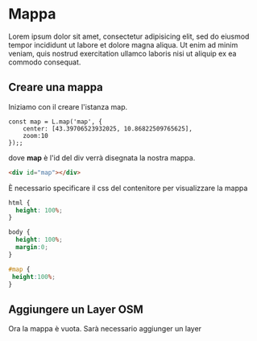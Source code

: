 # Mappa 

Lorem ipsum dolor sit amet, consectetur adipisicing elit, sed do eiusmod
tempor incididunt ut labore et dolore magna aliqua. Ut enim ad minim veniam,
quis nostrud exercitation ullamco laboris nisi ut aliquip ex ea commodo
consequat.

## Creare una mappa ##

Iniziamo con il creare l'istanza map.

``` js{2,3}
const map = L.map('map', {
    center: [43.39706523932025, 10.86822509765625],
    zoom:10
});;
```

dove **map** è l'id del div verrà disegnata la nostra mappa.

```html
<div id="map"></div>
```
È necessario specificare il css del contenitore per visualizzare la mappa

```css
html { 
  height: 100%;
}

body { 
  height: 100%;
  margin:0;
}

#map { 
 height:100%;
}

```

<esempio-mappa></esempio-mappa>

## Aggiungere un Layer OSM ##

Ora la mappa è vuota. Sarà necessario aggiunger un layer

<esempio-osm></esempio-osm>

